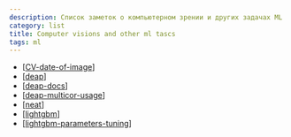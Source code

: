 ```yaml
---
description: Список заметок о компьютерном зрении и других задачах ML
category: list
title: Computer visions and other ml tascs
tags: ml
---
```

- [[CV-date-of-image]]
- [[deap]]
- [[deap-docs]]
- [[deap-multicor-usage]]
- [[neat]]
- [[lightgbm]]
- [[lightgbm-parameters-tuning]]

[//begin]: # "Autogenerated link references for markdown compatibility"
[CV-date-of-image]: ../notes/CV-date-of-image "Данные изображения"
[deap]: ../notes/deap "Deap - генетические алгоритмы на python"
[deap-docs]: ../notes/deap-docs "Deap документация"
[deap-multicor-usage]: ../notes/deap-multicor-usage "Multicor for "
[neat]: ../notes/neat "NEAT - нейроэволюционный алгоритм"
[lightgbm]: ../notes/lightgbm "Lightgbm"
[lightgbm-parameters-tuning]: ../notes/lightgbm-parameters-tuning "Lightgbm parameters tuning"
[//end]: # "Autogenerated link references"